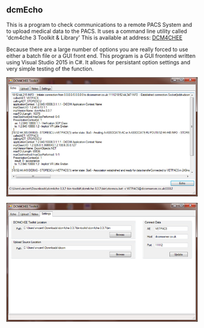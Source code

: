 ## dcmEcho
This is a program to check communications to a remote PACS System and to upload medical data to the PACS.
It uses a command line utility called 'dcm4che 3 Toolkit & Library' This is available at address: 
[DCM4CHEE](https://dcm4che.atlassian.net/wiki/pages/viewpage.action?pageId=3964950)

Because there are a large number of options you are really forced to use either a batch file or a GUI front end. This program
is a GUI frontend written using Visual Studio 2015 in C#. It allows for persistant option settings and very simple testing of the function.

![alt text](https://github.com/No-Paper/dcm4che-tk/blob/master/echo.jpg "Echo and Response")

![alt text](https://github.com/No-Paper/dcm4che-tk/blob/master/settings.jpg "Settings Tab")
